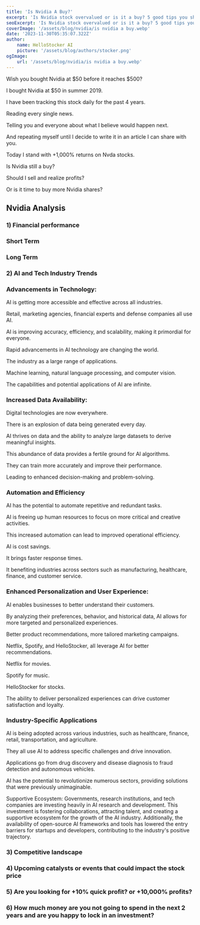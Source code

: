 ```yaml
---
title: 'Is Nvidia A Buy?'
excerpt: 'Is Nvidia stock overvalued or is it a buy? 5 good tips you should know right now'
seoExcerpt: 'Is Nvidia stock overvalued or is it a buy? 5 good tips you should know right now'
coverImage: '/assets/blog/nvidia/is nvidia a buy.webp'
date: '2023-11-30T05:35:07.322Z'
author:
    name: HelloStocker AI
    picture: '/assets/blog/authors/stocker.png'
ogImage:
    url: '/assets/blog/nvidia/is nvidia a buy.webp'
---
```



Wish you bought Nvidia at $50 before it reaches $500?

I bought Nvidia at $50 in summer 2019.

I have been tracking this stock daily for the past 4 years.  

Reading every single news.

Telling you and everyone about what I believe would happen next.

And repeating myself until I decide to write it in an article I can share with you.

Today I stand with +1,000% returns on Nvda stocks.
   
Is Nvidia still a buy? 

Should I sell and realize profits? 

Or is it time to buy more Nvidia shares?


## Nvidia Analysis

### 1) Financial performance

### Short Term

### Long Term


### 2) AI and Tech Industry Trends

### Advancements in Technology: 

AI is getting more accessible and effective across all industries.

Retail, marketing agencies, financial experts and defense companies all use AI.

AI is improving accuracy, efficiency, and scalability, making it primordial for everyone.

Rapid advancements in AI technology are changing the world.

The industry as a large range of applications.

Machine learning, natural language processing, and computer vision.

The capabilities and potential applications of AI are infinite.

### Increased Data Availability: 

Digital technologies are now everywhere.

There is an explosion of data being generated every day. 

AI thrives on data and the ability to analyze large datasets to derive meaningful insights. 

This abundance of data provides a fertile ground for AI algorithms.

They can train more accurately and improve their performance.

Leading to enhanced decision-making and problem-solving.

### Automation and Efficiency

AI has the potential to automate repetitive and redundant tasks.

AI is freeing up human resources to focus on more critical and creative activities. 

This increased automation can lead to improved operational efficiency.

AI is cost savings.

It brings faster response times.

It benefiting industries across sectors such as manufacturing, healthcare, finance, and customer service.

### Enhanced Personalization and User Experience: 

AI enables businesses to better understand their customers.

By analyzing their preferences, behavior, and historical data, AI allows for more targeted and personalized experiences.

Better product recommendations, more tailored marketing campaigns. 

Netflix, Spotify, and HelloStocker, all leverage AI for better recommendations.

Netflix for movies.

Spotify for music.

HelloStocker for stocks.

The ability to deliver personalized experiences can drive customer satisfaction and loyalty.


### Industry-Specific Applications

AI is being adopted across various industries, such as healthcare, finance, retail, transportation, and agriculture.

They all use AI to address specific challenges and drive innovation. 

Applications go from drug discovery and disease diagnosis to fraud detection and autonomous vehicles.

AI has the potential to revolutionize numerous sectors, providing solutions that were previously unimaginable.

Supportive Ecosystem: Governments, research institutions, and tech companies are investing heavily in AI research and development. This investment is fostering collaborations, attracting talent, and creating a supportive ecosystem for the growth of the AI industry. Additionally, the availability of open-source AI frameworks and tools has lowered the entry barriers for startups and developers, contributing to the industry's positive trajectory.




### 3) Competitive landscape


### 4) Upcoming catalysts or events that could impact the stock price



### 5) Are you looking for +10% quick profit? or +10,000% profits?

### 6) How much money are you not going to spend in the next 2 years and are you happy to lock in an investment?



